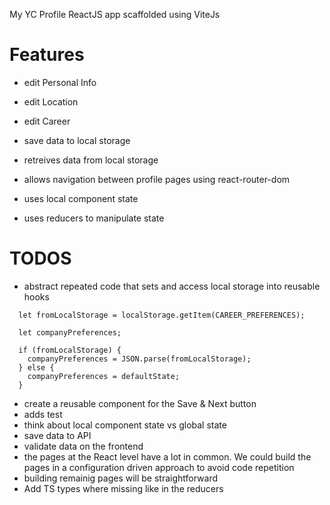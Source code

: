 My YC Profile ReactJS app scaffolded using ViteJs

# Features
- edit Personal Info
- edit Location
- edit Career

- save data to local storage
- retreives data from local storage
- allows navigation between profile pages using react-router-dom
- uses local component state
- uses reducers to manipulate state

# TODOS
- abstract repeated code that sets and access local storage into reusable hooks

```
  let fromLocalStorage = localStorage.getItem(CAREER_PREFERENCES);

  let companyPreferences;

  if (fromLocalStorage) {
    companyPreferences = JSON.parse(fromLocalStorage);
  } else {
    companyPreferences = defaultState;
  }
```

- create a reusable component for the Save & Next button
- adds test
- think about local component state vs global state
- save data to API
- validate data on the frontend
- the pages at the React level have a lot in common. We could build the pages in a configuration driven approach to avoid code repetition
- building remainig pages will be straightforward
- Add TS types where missing like in the reducers